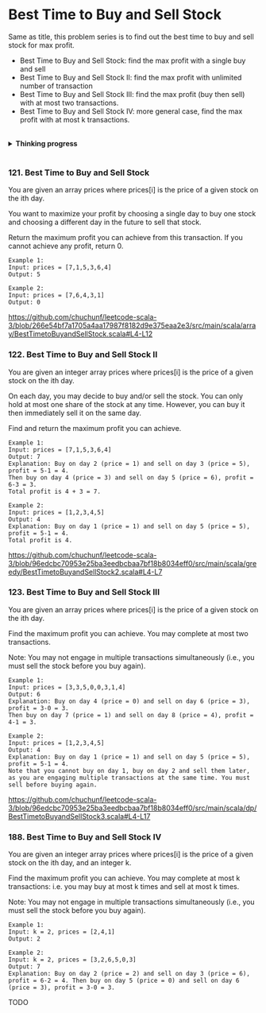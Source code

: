 # Best Time to Buy and Sell Stock

Same as title, this problem series is to find out the best time to buy and sell stock for max profit.

* Best Time to Buy and Sell Stock: find the max profit with a single buy and sell
* Best Time to Buy and Sell Stock II: find the max profit with unlimited number of transaction
* Best Time to Buy and Sell Stock III: find the max profit (buy then sell) with at most two transactions.
* Best Time to Buy and Sell Stock IV: more general case, find the max profit with at most k transactions.

<br>
<details>
<summary><b>Thinking progress</b></summary>

To find the max profit with a single buy and sell, the brute-force approach will be loop through all combination and
find the max.
But consider we must buy first before sell, the question is to find the current max price until ith element, compare
with price of ith to find current profit. So we just need two variables, one to keep the current max price and another
to keep the current max profit, a single pass could find the max profit.

For, Best Time to Buy and Sell Stock II, as we are not limited by the number of transaction and we could buy and sell at
the same day, the best strategy is just buy and sell whenever the transaction is profitable, hence a greedy approach.

Next step, we are limited by the transaction to be 2, considering at each day, we could either choose to buy/sell or do
nothing, this is a typical DP case. We need to keep track of the profit of current day, then compare with path is more
profitable, buy/sell or do nothing.

The last question is a more general case of question 3, we will need keep the number of transaction as another variable
and handle the same way as question 3

</details>
<br>

### 121. Best Time to Buy and Sell Stock

You are given an array prices where prices[i] is the price of a given stock on the ith day.

You want to maximize your profit by choosing a single day to buy one stock and choosing a different day in the future to
sell that stock.

Return the maximum profit you can achieve from this transaction. If you cannot achieve any profit, return 0.

```
Example 1:
Input: prices = [7,1,5,3,6,4]
Output: 5

Example 2:
Input: prices = [7,6,4,3,1]
Output: 0
```

https://github.com/chuchunf/leetcode-scala-3/blob/266e54bf7a1705a4aa17987f8182d9e375eaa2e3/src/main/scala/array/BestTimetoBuyandSellStock.scala#L4-L12

### 122. Best Time to Buy and Sell Stock II

You are given an integer array prices where prices[i] is the price of a given stock on the ith day.

On each day, you may decide to buy and/or sell the stock. You can only hold at most one share of the stock at any time.
However, you can buy it then immediately sell it on the same day.

Find and return the maximum profit you can achieve.

```
Example 1:
Input: prices = [7,1,5,3,6,4]
Output: 7
Explanation: Buy on day 2 (price = 1) and sell on day 3 (price = 5), profit = 5-1 = 4.
Then buy on day 4 (price = 3) and sell on day 5 (price = 6), profit = 6-3 = 3.
Total profit is 4 + 3 = 7.

Example 2:
Input: prices = [1,2,3,4,5]
Output: 4
Explanation: Buy on day 1 (price = 1) and sell on day 5 (price = 5), profit = 5-1 = 4.
Total profit is 4.
```

https://github.com/chuchunf/leetcode-scala-3/blob/96edcbc70953e25ba3eedbcbaa7bf18b8034eff0/src/main/scala/greedy/BestTimetoBuyandSellStock2.scala#L4-L7

### 123. Best Time to Buy and Sell Stock III

You are given an array prices where prices[i] is the price of a given stock on the ith day.

Find the maximum profit you can achieve. You may complete at most two transactions.

Note: You may not engage in multiple transactions simultaneously (i.e., you must sell the stock before you buy again).

```
Example 1:
Input: prices = [3,3,5,0,0,3,1,4]
Output: 6
Explanation: Buy on day 4 (price = 0) and sell on day 6 (price = 3), profit = 3-0 = 3.
Then buy on day 7 (price = 1) and sell on day 8 (price = 4), profit = 4-1 = 3.

Example 2:
Input: prices = [1,2,3,4,5]
Output: 4
Explanation: Buy on day 1 (price = 1) and sell on day 5 (price = 5), profit = 5-1 = 4.
Note that you cannot buy on day 1, buy on day 2 and sell them later, 
as you are engaging multiple transactions at the same time. You must sell before buying again.
```

https://github.com/chuchunf/leetcode-scala-3/blob/96edcbc70953e25ba3eedbcbaa7bf18b8034eff0/src/main/scala/dp/BestTimetoBuyandSellStock3.scala#L4-L17

### 188. Best Time to Buy and Sell Stock IV

You are given an integer array prices where prices[i] is the price of a given stock on the ith day, and an integer k.

Find the maximum profit you can achieve. You may complete at most k transactions: i.e. you may buy at most k times and
sell at most k times.

Note: You may not engage in multiple transactions simultaneously (i.e., you must sell the stock before you buy again).

```
Example 1:
Input: k = 2, prices = [2,4,1]
Output: 2

Example 2:
Input: k = 2, prices = [3,2,6,5,0,3]
Output: 7
Explanation: Buy on day 2 (price = 2) and sell on day 3 (price = 6), profit = 6-2 = 4. Then buy on day 5 (price = 0) and sell on day 6 (price = 3), profit = 3-0 = 3.
```

TODO